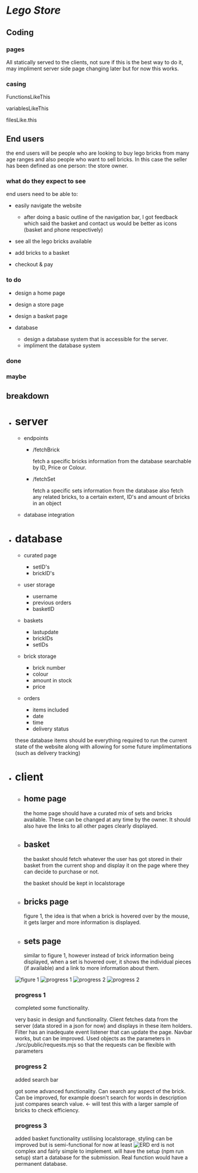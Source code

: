 # _Lego Store_

## Coding

### pages

All statically served to the clients, not sure if this is the best way to do it, may impliment server side page changing later but for now this works.

### casing

FunctionsLikeThis

variablesLikeThis

filesLike.this

## End users

the end users will be people who are looking to buy lego bricks from many age ranges and also people who want to sell bricks. In this case the seller has been defined as one person: the store owner.

### what do they expect to see

end users need to be able to:

- easily navigate the website
  - after doing a basic outline of the navigation bar, I got feedback which said the basket and contact us would be better as icons (basket and phone respectively)

- see all the lego bricks available

- add bricks to a basket

- checkout & pay

### to do

- design a home page

- design a store page

- design a basket page

- database
  - design a database system that is accessible for the server.
  - impliment the database system

### done

### maybe

## breakdown

- # server

  - endpoints
    - /fetchBrick

      fetch a specific bricks information from the database searchable by ID, Price or Colour.
    - /fetchSet

      fetch a specific sets information from the database
      also fetch any related bricks, to a certain extent, ID's and amount of bricks in an object
  - database integration

- # database

  - curated page
    - setID's
    - brickID's

  - user storage
    - username
    - previous orders
    - basketID
  
  - baskets
    - lastupdate
    - brickIDs
    - setIDs

  - brick storage
    - brick number
    - colour
    - amount in stock
    - price

  - orders
    - items included
    - date
    - time
    - delivery status

  these database items should be everything required to run the current state of the website
  along with allowing for some future implimentations (such as delivery tracking)

<!-- ERD NEEDED -->

- # client
  - ## home page

    the home page should have a curated mix of sets and bricks available. These can be changed at any time by the owner.
    It should also have the links to all other pages clearly displayed.

  - ## basket

    the basket should fetch whatever the user has got stored in their basket from the current shop and display it on the page where they can decide to purchase or not.

    the basket should be kept in localstorage

  - ## bricks page

    figure 1, the idea is that when a brick is hovered over by the mouse, it gets larger and more information is displayed.

  - ## sets page

    similar to figure 1, however instead of brick information being displayed, when a set is hovered over,
    it shows the individual pieces (if available) and a link to more information about them.

  ![figure 1](img/LegoStore.png)
  ![progress 1](./img/brickspage.png)
  ![progress 2](./img/searchBar1.png)
  ![progress 2](./img/searchBar2.png)

    ### progress 1
    
    completed some functionality.

    very basic in design and functionality. Client fetches data from the server (data stored in a json for now) and displays in these item holders. Filter has an inadequate event listener that can update the page. Navbar works, but can be improved.
    Used objects as the parameters in ./src/public/requests.mjs so that the requests can be flexible with parameters

    ### progress 2

    added search bar

    got some advanced functionality. Can search any aspect of the brick. Can be improved, for example doesn't search for words in description just compares search value. <- will test this with a larger sample of bricks to check efficiency.

    ### progress 3

    added basket functionality ustilising localstorage.
    styling can be improved but is semi-functional for now at least
    ![ERD](./img/erd.png)
    erd is not complex and fairly simple to implement.
    will have the setup (npm run setup) start a database for the submission. Real function would have a permanent database.

